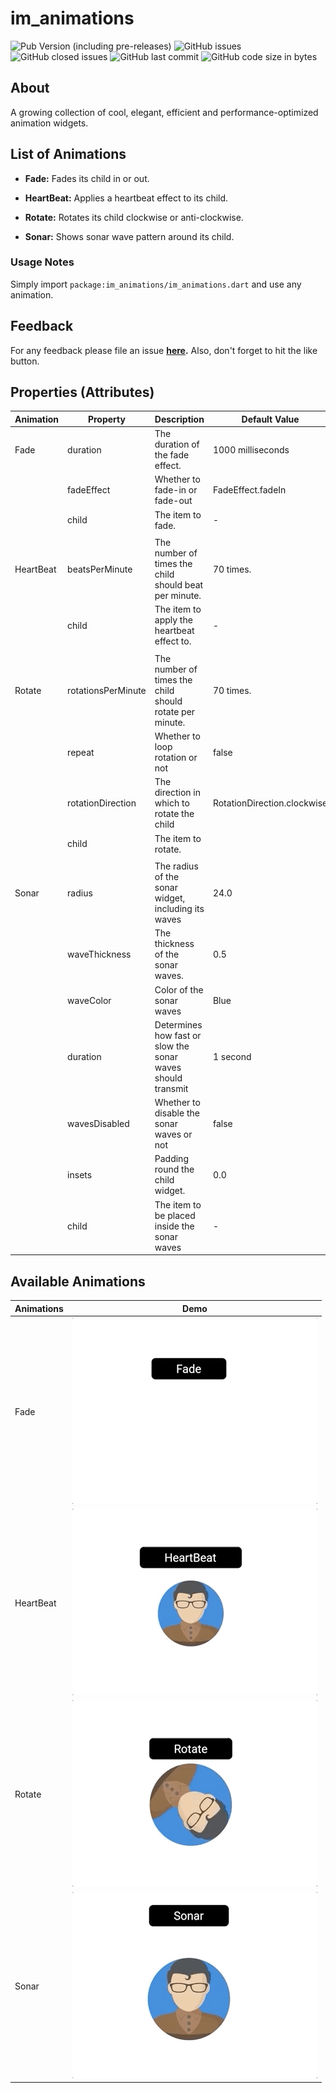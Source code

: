 # im_animations

![Pub Version (including pre-releases)](https://img.shields.io/pub/v/im_animations?include_prereleases)
![GitHub issues](https://img.shields.io/github/issues-raw/imujtaba8488/im_animations)
![GitHub closed issues](https://img.shields.io/github/issues-closed-raw/imujtaba8488/im_animations)
![GitHub last commit](https://img.shields.io/github/last-commit/imujtaba8488/im_animations)
![GitHub code size in bytes](https://img.shields.io/github/languages/code-size/imujtaba8488/im_animations)

## About

A growing collection of cool, elegant, efficient and performance-optimized
animation widgets.

## List of Animations

* __Fade:__ Fades its child in or out.

* __HeartBeat:__ Applies a heartbeat effect to its child.

* __Rotate:__ Rotates its child clockwise or anti-clockwise.

* __Sonar:__ Shows sonar wave pattern around its child.

### Usage Notes

Simply import `package:im_animations/im_animations.dart` and use any animation.

## Feedback

For any feedback please file an issue
__[here](https://github.com/imujtaba8488/im_animations/issues).__
Also, don't forget to hit the like button.

## Properties (Attributes)

| Animation | Property           | Description                                                 | Default  Value              |
|-----------|--------------------|-------------------------------------------------------------|-----------------------------|
| Fade      | duration           | The duration of the fade effect.                            | 1000 milliseconds           |
|           | fadeEffect         | Whether to fade-in or fade-out                              | FadeEffect.fadeIn           |
|           | child              | The item to fade.                                           |              -              |
|           |                    |                                                             |                             |
| HeartBeat | beatsPerMinute     | The number of times the child should beat per minute.       | 70 times.                   |
|           | child              | The item to apply the heartbeat effect to.                  |              -              |
|           |                    |                                                             |                             |
| Rotate    | rotationsPerMinute | The number of times the child should rotate per minute.     | 70 times.                   |
|           | repeat             | Whether to loop rotation or not                             | false                       |
|           | rotationDirection  | The direction in which to rotate the child                  | RotationDirection.clockwise |
|           | child              | The item to rotate.                                         |                             |
|           |                    |                                                             |                             |
| Sonar     | radius             | The radius of the sonar widget, including its waves         | 24.0                        |
|           | waveThickness      | The thickness of the sonar waves.                           | 0.5                         |
|           | waveColor          | Color of the sonar waves                                    | Blue                        |
|           | duration           | Determines how fast or slow the sonar waves should transmit | 1 second                    |
|           | wavesDisabled      | Whether to disable the sonar waves or not                   | false                       |
|           | insets             | Padding round the child widget.                             | 0.0                         |
|           | child              | The item to be placed inside the sonar waves                |              -              |

## Available Animations

 **Animations** | **Demo**
----------------|----------------
 Fade           |![fade_01](https://github.com/imujtaba8488/showcase/blob/master/fade_01.gif)
 HeartBeat      |![heartbeat_01](https://github.com/imujtaba8488/showcase/blob/master/heartbeat_01.gif)
 Rotate         |![rotate_01](https://github.com/imujtaba8488/showcase/blob/master/rotate_01.gif)
 Sonar          |![sonar_01](https://github.com/imujtaba8488/showcase/blob/master/sonar_01.gif)
